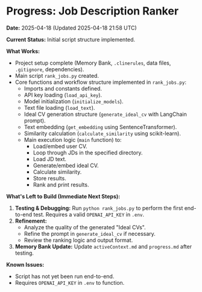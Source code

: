 # Progress: Job Description Ranker

**Date:** 2025-04-18 (Updated 2025-04-18 21:58 UTC)

**Current Status:** Initial script structure implemented.

**What Works:**
- Project setup complete (Memory Bank, `.clinerules`, data files, `.gitignore`, dependencies).
- Main script `rank_jobs.py` created.
- Core functions and workflow structure implemented in `rank_jobs.py`:
    - Imports and constants defined.
    - API key loading (`load_api_key`).
    - Model initialization (`initialize_models`).
    - Text file loading (`load_text`).
    - Ideal CV generation structure (`generate_ideal_cv` with LangChain prompt).
    - Text embedding (`get_embedding` using SentenceTransformer).
    - Similarity calculation (`calculate_similarity` using scikit-learn).
    - Main execution logic (`main` function) to:
        - Load/embed user CV.
        - Loop through JDs in the specified directory.
        - Load JD text.
        - Generate/embed ideal CV.
        - Calculate similarity.
        - Store results.
        - Rank and print results.

**What's Left to Build (Immediate Next Steps):**
1.  **Testing & Debugging:** Run `python rank_jobs.py` to perform the first end-to-end test. Requires a valid `OPENAI_API_KEY` in `.env`.
2.  **Refinement:**
    - Analyze the quality of the generated "Ideal CVs".
    - Refine the prompt in `generate_ideal_cv` if necessary.
    - Review the ranking logic and output format.
3.  **Memory Bank Update:** Update `activeContext.md` and `progress.md` after testing.

**Known Issues:**
- Script has not yet been run end-to-end.
- Requires `OPENAI_API_KEY` in `.env` to function.

